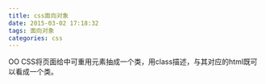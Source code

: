 ```yaml
---
title: css面向对象
date: 2015-03-02 17:18:32
tags: 面向对象
categories: css
---
```

OO CSS将页面给中可重用元素抽成一个类，用class描述，与其对应的html既可以看成一个类。
<!-- more -->